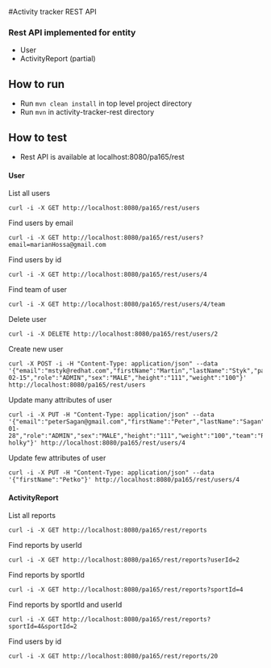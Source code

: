 ﻿#Activity tracker REST API

### Rest API implemented for entity
* User
* ActivityReport (partial)

## How to run
* Run ``mvn clean install`` in top level project directory
* Run ``mvn`` in activity-tracker-rest directory

## How to test
* Rest API is available at localhost:8080/pa165/rest

#### User

List all users
```
curl -i -X GET http://localhost:8080/pa165/rest/users
```
Find users by email
```
curl -i -X GET http://localhost:8080/pa165/rest/users?email=marianHossa@gmail.com
```
Find users by id
```
curl -i -X GET http://localhost:8080/pa165/rest/users/4
```
Find team of user
```
curl -i -X GET http://localhost:8080/pa165/rest/users/4/team
```
Delete user
```
curl -i -X DELETE http://localhost:8080/pa165/rest/users/2
```
Create new user
```
curl -X POST -i -H "Content-Type: application/json" --data '{"email":"mstyk@redhat.com","firstName":"Martin","lastName":"Styk","passwordHash":"200aaa","dateOfBirth":"2008-02-15","role":"ADMIN","sex":"MALE","height":"111","weight":"100"}' http://localhost:8080/pa165/rest/users
```
Update many attributes of user
```
curl -i -X PUT -H "Content-Type: application/json" --data '{"email":"peterSagan@gmail.com","firstName":"Peter","lastName":"Sagan","passwordHash":"200aaa","dateOfBirth":"1990-01-28","role":"ADMIN","sex":"MALE","height":"111","weight":"100","team":"Rychle holky"}' http://localhost:8080/pa165/rest/users/4
```
Update few attributes of user
```
curl -i -X PUT -H "Content-Type: application/json" --data '{"firstName":"Petko"}' http://localhost:8080/pa165/rest/users/4
```

#### ActivityReport

List all reports
```
curl -i -X GET http://localhost:8080/pa165/rest/reports
```
Find reports by userId
```
curl -i -X GET http://localhost:8080/pa165/rest/reports?userId=2
```
Find reports by sportId
```
curl -i -X GET http://localhost:8080/pa165/rest/reports?sportId=4
```
Find reports by sportId and userId
```
curl -i -X GET http://localhost:8080/pa165/rest/reports?sportId=4&sportId=2
```
Find users by id
```
curl -i -X GET http://localhost:8080/pa165/rest/reports/20
```